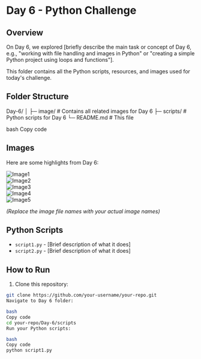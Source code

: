 # Day 6 - Python Challenge

## Overview
On Day 6, we explored [briefly describe the main task or concept of Day 6, e.g., "working with file handling and images in Python" or "creating a simple Python project using loops and functions"].  

This folder contains all the Python scripts, resources, and images used for today's challenge.

## Folder Structure
Day-6/
│
├─ image/ # Contains all related images for Day 6
├─ scripts/ # Python scripts for Day 6
└─ README.md # This file

bash
Copy code

## Images
Here are some highlights from Day 6:

![Image1](image/image1.png)  
![Image2](image/image2.png)  
![Image3](image/image3.png)  
![Image4](image/image4.png)  
![Image5](image/image5.png)  

*(Replace the image file names with your actual image names)*

## Python Scripts
- `script1.py` - [Brief description of what it does]  
- `script2.py` - [Brief description of what it does]  

## How to Run
1. Clone this repository:
```bash
git clone https://github.com/your-username/your-repo.git
Navigate to Day 6 folder:

bash
Copy code
cd your-repo/Day-6/scripts
Run your Python scripts:

bash
Copy code
python script1.py
